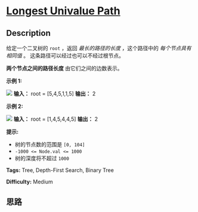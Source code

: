 # [Longest Univalue Path][title]

## Description

给定一个二叉树的 `root` ，返回  _最长的路径的长度_ ，这个路径中的  _每个节点具有相同值_  。 这条路径可以经过也可以不经过根节点。

**两个节点之间的路径长度**  由它们之间的边数表示。



**示例 1:**

![](https://assets.leetcode.com/uploads/2020/10/13/ex1.jpg)
            **输入：** root = [5,4,5,1,1,5]    **输出：** 2    

**示例 2:**

![](https://assets.leetcode.com/uploads/2020/10/13/ex2.jpg)
            **输入：** root = [1,4,5,4,4,5]    **输出：** 2    



**提示:**

  * 树的节点数的范围是 `[0, 104]` 
  * `-1000 <= Node.val <= 1000`
  * 树的深度将不超过 `1000` 


**Tags:** Tree, Depth-First Search, Binary Tree

**Difficulty:** Medium

## 思路

[title]: https://leetcode-cn.com/problems/longest-univalue-path
